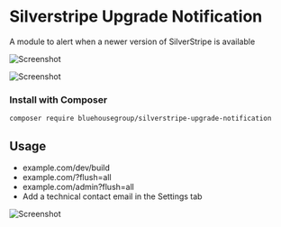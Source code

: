 Silverstripe Upgrade Notification
=================================

A module to alert when a newer version of SilverStripe is available

![Screenshot](https://raw.githubusercontent.com/bluehousegroup/silverstripe-upgrade-notification/blob/master/images/ScreenShot1.png)

![Screenshot](https://raw.githubusercontent.com/bluehousegroup/silverstripe-upgrade-notification/blob/master/images/ScreenShot2.png)

### Install with Composer  
	composer require bluehousegroup/silverstripe-upgrade-notification

## Usage

 - example.com/dev/build
 - example.com/?flush=all
 - example.com/admin?flush=all
 - Add a technical contact email in the Settings tab

![Screenshot](https://raw.githubusercontent.com/bluehousegroup/silverstripe-upgrade-notification/blob/master/images/ScreenShot3.png)

